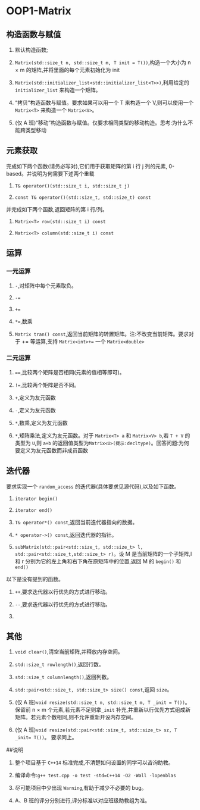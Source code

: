 # OOP1-Matrix

## 构造函数与赋值

1. 默认构造函数;

2. ```Matrix(std::size_t n, std::size_t m, T init = T())```,构造一个大小为 n × m 的矩阵,并将里面的每个元素初始化为 init

3. ```Matrix(std::initializer_list<std::initializer_list<T>>)```,利用给定的```initializer_list``` 来构造一个矩阵。

4. “拷贝”构造函数与赋值。要求如果可以用一个 T 来构造一个 V,则可以使用一个```Matrix<T>``` 来构造一个 ```Matrix<V>```。

5. (仅 A 班)“移动”构造函数与赋值。仅要求相同类型的移动构造。思考:为什么不能跨类型移动


## 元素获取

完成如下两个函数(请务必写对),它们用于获取矩阵的第 i 行 j 列的元素, 0-based。并说明为何需要下述两个重载

1. ```T& operator()(std::size_t i, std::size_t j)```

2. ```const T& operator()(std::size_t, std::size_t) const```

并完成如下两个函数,返回矩阵的第 i 行/列。

1. ```Matrix<T> row(std::size_t i) const```

2. ```Matrix<T> column(std::size_t i) const```


## 运算

### 一元运算

1. ```-```,对矩阵中每个元素取负。

2. ```-=```

3. ```+=```

4. ```*=```,数乘

5. ```Matrix tran() const```,返回当前矩阵的转置矩阵。注:不改变当前矩阵。要求对于 += 等运算,支持 ```Matrix<int>+=``` 一个 ```Matrix<double>```


### 二元运算
1. ```==```,比较两个矩阵是否相同(元素的值相等即可)。

2. ```!=```,比较两个矩阵是否不同。

3. ```+```,定义为友元函数

4. ```-```,定义为友元函数

5. ```*```,数乘,定义为友元函数

6. ```*```,矩阵乘法,定义为友元函数。对于 ```Matrix<T> a``` 和 ```Matrix<V> b```,若 ```T + V``` 的类型为 ```U```,则 ```a+b``` 的返回值类型为```Matrix<U>(提示:decltype)```。回答问题:为何要定义为友元函数而非成员函数


## 迭代器

要求实现一个 ```random_access``` 的迭代器(具体要求见源代码),以及如下函数。

1. ```iterator begin()```

2. ```iterator end()```

3. ```T& operator*() const```,返回当前迭代器指向的数据。

4. ```* operator->() const```,返回迭代器的指针。

5. ```subMatrix(std::pair<std::size_t, std::size_t> l, std::pair<std::size_t,std::size_t> r)```。设 M 是当前矩阵的一个子矩阵,l 和 r 分别为它的左上角和右下角在原矩阵中的位置,返回 M 的 ```begin()``` 和 ```end()```

以下是没有提到的函数。

1. ```++```,要求迭代器以行优先的方式进行移动。

2. ```--```,要求迭代器以行优先的方式进行移动。

3. 

## 其他

1. ```void clear()```,清空当前矩阵,并释放内存空间。

2. ```std::size_t rowlength()```,返回行数。

3. ```std::size_t columnlength()```,返回列数。

4. ```std::pair<std::size_t, std::size_t> size() const```,返回 ```size```。

5. (仅 A 班)```void resize(std::size_t n, std::size_t m, T _init = T())```。 保留前 n × m 个元素,若元素不足则拿```_init``` 补充,并重新以行优先方式组成新矩阵。若元素个数相同,则不允许重新开设内存空间。

6. (仅 A 班)```void resize(std::pair<std::size_t, std::size_t> sz, T _init= T())```。 要求同上。

##说明

1. 整个项目基于 ```C++14``` 标准完成,不清楚如何设置的同学可以咨询助教。

2. 编译命令:```g++ test.cpp -o test -std=C++14 -O2 -Wall -lopenblas```

3. 尽可能项目中少出现 ```Warning```,有助于减少不必要的 bug。

4. A、B 班的评分分别进行,评分标准以对应班级助教组为准。

